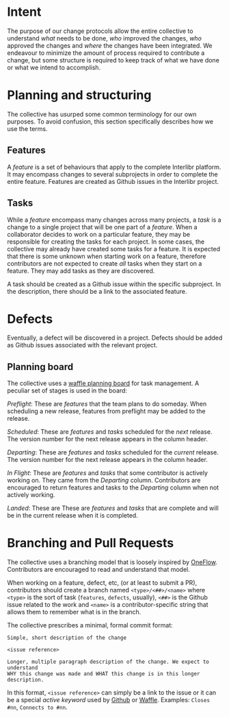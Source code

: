 # Intent

The purpose of our change protocols allow the entire collective to understand
*what* needs to be done, *who* improved the changes, *who* approved the changes
and *where* the changes have been integrated. We endeavour to minimize the
amount of process required to contribute a change, but some structure is
required to keep track of what we have done or what we intend to accomplish.

# Planning and structuring

The collective has usurped some common terminology for our own purposes. To
avoid confusion, this section specifically describes how we use the terms.

## Features

A *feature* is a set of behaviours that apply to the complete Interlibr
platform. It may encompass changes to several subprojects in order to complete
the entire feature. Features are created as Github issues in the Interlibr
project.

## Tasks

While a *feature* encompass many changes across many projects, a *task* is a
change to a single project that will be one part of a *feature*. When a
collaborator decides to work on a particular feature, they may be responsible
for creating the tasks for each project. In some cases, the collective may
already have created some tasks for a feature. It is expected that there is some
unknown when starting work on a feature, therefore contributors are not expected
to create *all* tasks when they start on a feature. They may add tasks as they
are discovered.

A task should be created as a Github issue within the specific subproject. In
the description, there should be a link to the associated feature.

# Defects

Eventually, a defect will be discovered in a project. Defects should be added as
Github issues associated with the relevant project.

## Planning board

The collective uses a [waffle planning
board](https://waffle.io/Xalgorithms/xadf-active-repositories) for task
management. A peculiar set of stages is used in the board:

*Preflight*: These are *features* that the team plans to do someday. When
scheduling a new release, features from preflight may be added to the release.

*Scheduled*: These are *features* and *tasks* scheduled for the *next*
release. The version number for the next release appears in the column header.

*Departing*: These are *features* and *tasks* scheduled for the *current*
release. The version number for the next release appears in the column header.

*In Flight*: These are *features* and *tasks* that some contributor is actively
working on. They came from the *Departing* column. Contributors are encouraged
to return features and tasks to the *Departing* column when not actively
working.

*Landed*: These are These are *features* and *tasks* that are complete and will
be in the current release when it is completed.

# Branching and Pull Requests

The collective uses a branching model that is loosely inspired by
[OneFlow](https://www.endoflineblog.com/oneflow-a-git-branching-model-and-workflow#variation-develop-master). Contributors
are encouraged to read and understand that model.

When working on a feature, defect, etc, (or at least to submit a PR),
contributors should create a branch named `<type>/<##>/<name>` where `<type>` is
the sort of task (`features`, `defects`, usually), `<##>` is the Github issue
related to the work and `<name>` is a contributor-specific string that allows
them to remember what is in the branch.

The collective prescribes a minimal, formal commit format:

```
Simple, short description of the change

<issue reference>

Longer, multiple paragraph description of the change. We expect to understand
WHY this change was made and WHAT this change is in this longer description.
```

In this format, `<issue reference>` can simply be a link to the issue or it can
be a special *active keyword* used by
[Github](https://help.github.com/articles/closing-issues-using-keywords/) or
[Waffle](https://help.waffle.io/faq/waffle-workflow/use-waffles-connect-keyword-to-connect-prs-to-issues). Examples:
`Closes #nn`, `Connects to #nn`.
